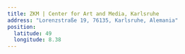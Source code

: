 ```yaml
---
title: ZKM | Center for Art and Media, Karlsruhe
address: "Lorenzstraße 19, 76135, Karlsruhe, Alemania"
position:
  latitude: 49
  longitude: 8.38
---
```

